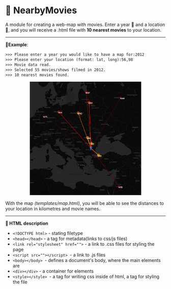 # :movie_camera: NearbyMovies
A module for creating a web-map with movies.
Enter a year :calendar: and a location :round_pushpin:, and you will receive a .html file with **10 nearest movies** to your location.
***
**:book:Example**:
```commandline
>>> Please enter a year you would like to have a map for:2012
>>> Please enter your location (format: lat, long):56,98
>>> Movie data read.
>>> Selected 55 movies/shows filmed in 2012.
>>> 10 nearest movies found.
```
<p align="center">
  <img src="images/map.png" width="350">
</p>

With the map *(templates/map.html)*, you will be able to see the distances to your location in kilometres and movie names.
***
**:scroll: HTML description**
<br>
- `<!DOCTYPE html>` - stating filetype <br>
- `<head></head>` - a tag for metadata(links to css/js files)
- `<link rel="stylesheet" href="">` - a link to .css files for styling the page
- `<script src=""></script> `- a link to .js files
- `<body></body> `- defines a document's body, where the main elements are
- `<div></div>` - a container for elements
- `<style></style> `- a tag for writing css inside of html, a tag for styling the file

